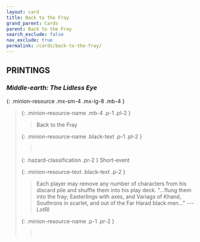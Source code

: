```yaml
---
layout: card
title: Back to the Fray
grand_parent: Cards
parent: Back to the Fray
search_exclude: false
nav_exclude: true
permalink: /cards/back-to-the-fray/
---
```


## PRINTINGS


### _Middle-earth: The Lidless Eye_

{: .minion-resource .mx-sm-4 .mx-lg-8 .mb-4 }
> {: .minion-resource-name .mb-4 .p-1 .pl-2 }
> > <div class="hazard-mp"></div>
> > <div class="card-name">Back to the Fray</div>
>
> {: .minion-resource-name .black-text .p-1 .pl-2 }
> > &nbsp;
>
> {: .hazard-classification .pr-2 }
> Short-event
>
> {: .minion-resource-text .black-text .p-2 }
> > Each player may remove any number of characters from his discard pile and shuffle them into his play deck.   "...flung them into the fray; Easterlings with axes, and Variags of Khand, Southrons in scarlet, and out of the Far Harad black men..." ---LotRI 
> 
> {: .minion-resource-name .p-1 .pr-2 }
> > <div class="card-shield"></div>
> > <div class="card-corruption-white">&nbsp;</div>

